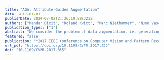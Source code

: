 ```yaml
---
title: "AGA: Attribute-Guided Augmentation"
date: 2017-01-01
publishDate: 2020-07-02T21:36:10.882321Z
authors: ["Mandar Dixit", "Roland Kwitt", "Marc Niethammer", "Nuno Vasconcelos"]
publication_types: ["1"]
abstract: "We consider the problem of data augmentation, ie, generating artificial samples to extend a given corpus of training data. Specifically, we propose attributed-guided augmentation (AGA) which learns a mapping that allows to synthesize data such that an attribute of a synthesized sample is at a desired value or strength. This is particularly interesting in situations where little data with no attribute annotation is available for learning, but we have access to a large external corpus of heavily annotated samples. While prior works primarily augment in the space of images, we propose to perform augmentation in feature space instead. We implement our approach as a deep encoder-decoder architecture that learns the synthesis function in an end-to-end manner. We demonstrate the utility of our approach on the problems of (1) one-shot object recognition in a transfer-learning setting where we have no prior knowledge of the new classes, as well as (2) object-based one-shot scene recognition. As external data, we leverage 3D depth and pose information from the SUN RGB-D dataset. Our experiments show that attribute-guided augmentation of high-level CNN features considerably improves one-shot recognition performance on both problems."
featured: false
publication: "*2017 IEEE Conference on Computer Vision and Pattern Recognition, CVPR 2017, Honolulu, HI, USA, July 21-26, 2017*"
url_pdf: "https://doi.org/10.1109/CVPR.2017.355"
doi: "10.1109/CVPR.2017.355"
---
```


